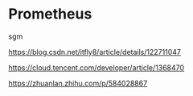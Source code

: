 # Prometheus

sgm

https://blog.csdn.net/itfly8/article/details/122711047

https://cloud.tencent.com/developer/article/1368470

https://zhuanlan.zhihu.com/p/584028867